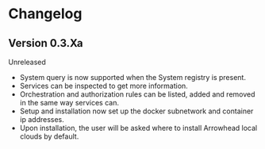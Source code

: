 # Changelog

## Version 0.3.Xa

Unreleased

 - System query is now supported when the System registry is present.
 - Services can be inspected to get more information.
 - Orchestration and authorization rules can be listed, added and removed in the same way services can. 
 - Setup and installation now set up the docker subnetwork and container ip addresses.
 - Upon installation, the user will be asked where to install Arrowhead local clouds by default.